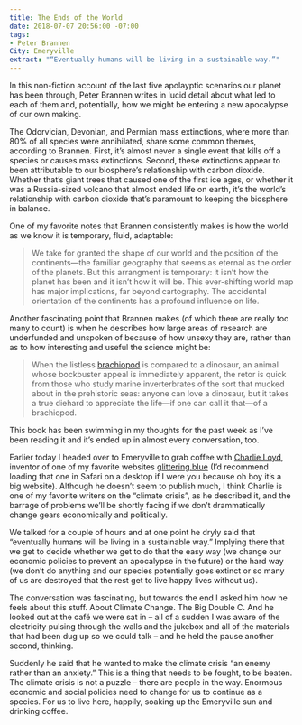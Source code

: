 ```yaml
---
title: The Ends of the World
date: 2018-07-07 20:56:00 -07:00
tags:
- Peter Brannen
City: Emeryville
extract: "“Eventually humans will be living in a sustainable way.”"
---
```


In this non-fiction account of the last five apolayptic scenarios our planet has been through, Peter Brannen writes in lucid detail about what led to each of them and, potentially, how we might be entering a new apocalypse of our own making.

The Odorvician, Devonian, and Permian mass extinctions, where more than 80% of all species were annihilated, share some common themes, according to Brannen. First, it’s almost never a single event that kills off a species or causes mass extinctions. Second, these extinctions appear to been attributable to our biosphere’s relationship with carbon dioxide. Whether that’s giant trees that caused one of the first ice ages, or whether it was a Russia-sized volcano that almost ended life on earth, it’s the world’s relationship with carbon dioxide that’s paramount to keeping the biosphere in balance.

One of my favorite notes that Brannen consistently makes is how the world as we know it is temporary, fluid, adaptable:

> We take for granted the shape of our world and the position of the continents—the familiar geography that seems as eternal as the order of the planets. But this arrangment is temporary: it isn’t how the planet has been and it isn’t how it will be. This ever-shifting world map has major implications, far beyond cartography. The accidental orientation of the continents has a profound influence on life.

Another fascinating point that Brannen makes (of which there are really too many to count) is when he describes how large areas of research are underfunded and unspoken of because of how unsexy they are, rather than as to how interesting and useful the science might be:

> When the listless [brachiopod](https://en.wikipedia.org/wiki/Brachiopod) is compared to a dinosaur, an animal whose bockbuster appeal is immediately apparent, the retor is quick from those who study marine inverterbrates of the sort that mucked about in the prehistoric seas: anyone can love a dinosaur, but it takes a true diehard to appreciate the life—if one can call it that—of a brachiopod.

This book has been swimming in my thoughts for the past week as I’ve been reading it and it’s ended up in almost every conversation, too. 

Earlier today I headed over to Emeryville to grab coffee with [Charlie Loyd](https://twitter.com/vruba), inventor of one of my favorite websites [glittering.blue](http://glittering.blue/) (I’d recommend loading that one in Safari on a desktop if I were you because oh boy it’s a big website). Although he doesn’t seem to publish much, I think Charlie is one of my favorite writers on the “climate crisis”, as he described it, and the barrage of problems we’ll be shortly facing if we don’t drammatically change gears economically and politically. 

We talked for a couple of hours and at one point he dryly said that “eventually humans will be living in a sustainable way.” Implying there that we get to decide whether we get to do that the easy way (we change our economic policies to prevent an apocalypse in the future) or the hard way (we don’t do anything and our species potentially goes extinct or so many of us are destroyed that the rest get to live happy lives without us).

The conversation was fascinating, but towards the end I asked him how he feels about this stuff. About Climate Change. The Big Double C. And he looked out at the café we were sat in – all of a sudden I was aware of the electricity pulsing through the walls and the jukebox and all of the materials that had been dug up so we could talk – and he held the pause another second, thinking. 

Suddenly he said that he wanted to make the climate crisis “an enemy rather than an anxiety.” This is a thing that needs to be fought, to be beaten. The climate crisis is not a puzzle – there are people in the way. Enormous economic and social policies need to change for us to continue as a species. For us to live here, happily, soaking up the Emeryville sun and drinking coffee. 
